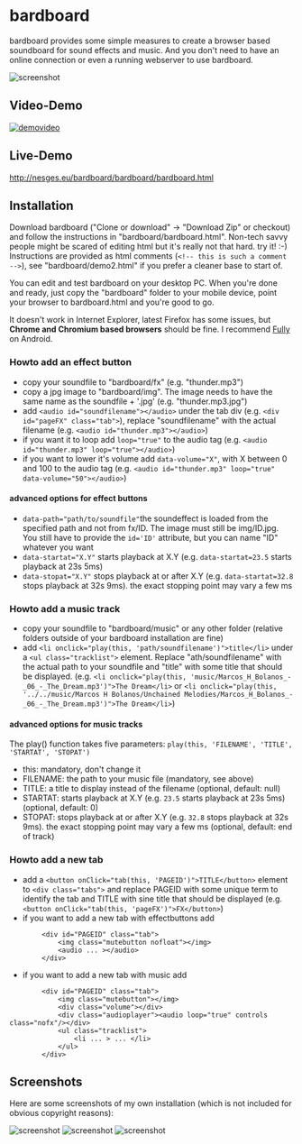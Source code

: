 # bardboard

bardboard provides some simple measures to create a browser based soundboard for sound effects and music. And you don't need to have an online connection or even a running webserver to use bardboard.

![screenshot](screenshots/screenshot_fx.png?raw=true)

## Video-Demo

[![demovideo](https://img.youtube.com/vi/04VKqXPdKuw/maxresdefault.jpg)](https://youtu.be/04VKqXPdKuw)

## Live-Demo

http://nesges.eu/bardboard/bardboard/bardboard.html

## Installation

Download bardboard ("Clone or download" -&gt; "Download Zip" or checkout) and follow the instructions in "bardboard/bardboard.html".  Non-tech savvy people might be scared of editing html but it's really not that hard. try it! :-) Instructions are provided as html comments (```<!-- this is such a comment -->```), see "bardboard/demo2.html" if you prefer a cleaner base to start of.

You can edit and test bardboard on your desktop PC. When you're done and ready, just copy the "bardboard" folder to your mobile device, point your browser to bardboard.html and you're good to go. 

It doesn't work in Internet Explorer, latest Firefox has some issues, but **Chrome and Chromium based browsers** should be fine. I recommend [Fully](https://play.google.com/store/apps/details?id=de.ozerov.fully) on Android.

### Howto add an effect button

* copy your soundfile to "bardboard/fx" (e.g. "thunder.mp3")
* copy a jpg image to "bardboard/img". The image needs to have the same name as the soundfile + '.jpg' (e.g. "thunder.mp3.jpg")
* add ```<audio id="soundfilename"></audio>``` under the tab div (e.g. ```<div id="pageFX" class="tab">```), replace "soundfilename" with the actual filename (e.g. ```<audio id="thunder.mp3"></audio>```)
* if you want it to loop add ```loop="true"``` to the audio tag (e.g. ```<audio id="thunder.mp3" loop="true"></audio>```)
* if you want to lower it's volume add ```data-volume="X"```, with X between 0 and 100 to the audio tag (e.g. ```<audio id="thunder.mp3" loop="true" data-volume="50"></audio>```)

#### advanced options for effect buttons
* ```data-path="path/to/soundfile"```the soundeffect is loaded from the specified path and not from fx/ID. The image must still be img/ID.jpg. You still have to provide the ```id='ID'``` attribute, but you can name "ID" whatever you want
* ```data-startat="X.Y"``` starts playback at X.Y (e.g. ```data-startat=23.5``` starts playback at 23s 5ms)
* ```data-stopat="X.Y"``` stops playback at or after X.Y (e.g. ```data-startat=32.8``` stops playback at 32s 9ms). the exact stopping point may vary a few ms

### Howto add a music track

* copy your soundfile to "bardboard/music" or any other folder (relative folders outside of your bardboard installation are fine)
* add ```<li onclick="play(this, 'path/soundfilename')">title</li>``` under a ```<ul class="tracklist">``` element. Replace "ath/soundfilename" with the actual path to your soundfile and "title" with some title that should be displayed. (e.g. ```<li onclick="play(this, 'music/Marcos_H_Bolanos_-_06_-_The_Dream.mp3')">The Dream</li>``` or ```<li onclick="play(this, '../../music/Marcos H Bolanos/Unchained Melodies/Marcos_H_Bolanos_-_06_-_The_Dream.mp3')">The Dream</li>```)

#### advanced options for music tracks
The play() function takes five parameters: ```play(this, 'FILENAME', 'TITLE', 'STARTAT', 'STOPAT')```
* this: mandatory, don't change it
* FILENAME: the path to your music file (mandatory, see above)
* TITLE: a title to display instead of the filename (optional, default: null)
* STARTAT: starts playback at X.Y (e.g. ```23.5``` starts playback at 23s 5ms) (optional, default: 0)
* STOPAT: stops playback at or after X.Y (e.g. ```32.8``` stops playback at 32s 9ms). the exact stopping point may vary a few ms (optional, default: end of track)

### Howto add a new tab

* add a ```<button onClick="tab(this, 'PAGEID')">TITLE</button>``` element to ```<div class="tabs">``` and replace PAGEID with some unique term to identify the tab and TITLE with sine title that should be displayed (e.g. ```<button onClick="tab(this, 'pageFX')">FX</button>```)
* if you want to add a new tab with effectbuttons add
```
        <div id="PAGEID" class="tab">
            <img class="mutebutton nofloat"></img>
            <audio ... ></audio> 
        </div>
```
* if you want to add a new tab with music add
```
        <div id="PAGEID" class="tab">
            <img class="mutebutton"></img>
            <div class="volume"></div>
            <div class="audioplayer"><audio loop="true" controls class="nofx"/></div>
            <ul class="tracklist">
                <li ... > ... </li>
            </ul>
        </div>
```

## Screenshots

Here are some screenshots of my own installation (which is not included for obvious copyright reasons):

![screenshot](screenshots/screenshot_main.png?raw=true)
![screenshot](screenshots/screenshot_celaeon.png?raw=true)
![screenshot](screenshots/screenshot_kampf.png?raw=true)
